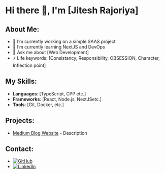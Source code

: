 # Hi there 👋, I'm [Jitesh Rajoriya]

## About Me:
- 🔭 I’m currently working on a simple SAAS project
- 🌱 I’m currently learning NextJS and DevOps
- 💬 Ask me about [Web Development]
- ⚡ Life keywords: [Consistancy, Responsibility, OBSESSION, Character, Inflection point]

## My Skills:
- **Languages**: [TypeScript, CPP etc.]
- **Frameworks**: [React, Node.js, NextJSetc.]
- **Tools**: [Git, Docker, etc.]

## Projects:
- [Medium Blog Website](https://medium-blog-fcxk15vgn-jitesh-rajoriyas-projects.vercel.app/signup) - Description

## Contact:
- [![GitHub](https://img.shields.io/badge/GitHub-jiteshrajoriyaa-blue)](https://github.com/jiteshrajoriyaa)
- [![LinkedIn](https://img.shields.io/badge/LinkedIn-jiteshrajoriya-blue)](https://linkedin.com/in/jitesh-rajoriya)
